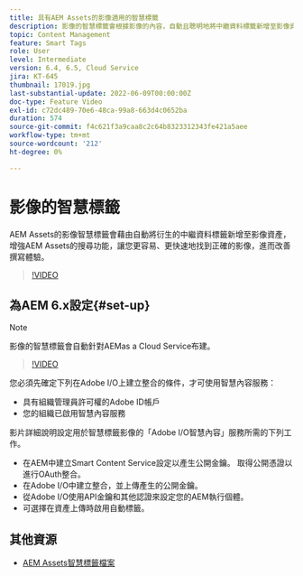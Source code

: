 ```yaml
---
title: 具有AEM Assets的影像適用的智慧標籤
description: 影像的智慧標籤會根據影像的內容，自動且聰明地將中繼資料標籤新增至影像資產，藉此增強AEM搜尋功能。
topic: Content Management
feature: Smart Tags
role: User
level: Intermediate
version: 6.4, 6.5, Cloud Service
jira: KT-645
thumbnail: 17019.jpg
last-substantial-update: 2022-06-09T00:00:00Z
doc-type: Feature Video
exl-id: c72dc489-70e6-48ca-99a8-663d4c0652ba
duration: 574
source-git-commit: f4c621f3a9caa8c2c64b8323312343fe421a5aee
workflow-type: tm+mt
source-wordcount: '212'
ht-degree: 0%

---
```


# 影像的智慧標籤

AEM Assets的影像智慧標籤會藉由自動將衍生的中繼資料標籤新增至影像資產，增強AEM Assets的搜尋功能，讓您更容易、更快速地找到正確的影像，進而改善撰寫體驗。

>[!VIDEO](https://video.tv.adobe.com/v/17019?quality=12&learn=on)

## 為AEM 6.x設定{#set-up}

>[!NOTE]
> 影像的智慧標籤會自動針對AEMas a Cloud Service布建。

>[!VIDEO](https://video.tv.adobe.com/v/17023?quality=12&learn=on)

您必須先確定下列在Adobe I/O上建立整合的條件，才可使用智慧內容服務：

* 具有組織管理員許可權的Adobe ID帳戶
* 您的組織已啟用智慧內容服務

影片詳細說明設定用於智慧標籤影像的「Adobe I/O智慧內容」服務所需的下列工作。

* 在AEM中建立Smart Content Service設定以產生公開金鑰。 取得公開憑證以進行OAuth整合。
* 在Adobe I/O中建立整合，並上傳產生的公開金鑰。
* 從Adobe I/O使用API金鑰和其他認證來設定您的AEM執行個體。
* 可選擇在資產上傳時啟用自動標籤。

## 其他資源

* [AEM Assets智慧標籤檔案](https://experienceleague.adobe.com/docs/experience-manager-cloud-service/assets/manage/smart-tags.html)
